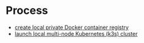 # Process


* [create local private Docker container registry](registry/README.md)
* [launch local multi-node Kubernetes (k3s) cluster](k3d/README.md)
